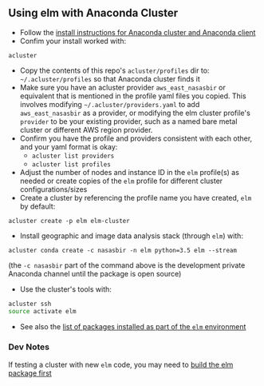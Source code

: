 ## Using elm with Anaconda Cluster

* Follow the [install instructions for Anaconda cluster and Anaconda client](https://docs.continuum.io/anaconda-cluster/installation)
* Confim your install worked with:

`acluster`

* Copy the contents of this repo's `acluster/profiles` dir to: `~/.acluster/profiles` so that Anaconda cluster finds it
* Make sure you have an acluster provider `aws_east_nasasbir` or equivalent that is mentioned in the profile yaml files you copied. This involves modifying `~/.acluster/providers.yaml` to add `aws_east_nasasbir` as a provider, or modifying the elm cluster profile's `provider` to be your existing provider, such as a named bare metal cluster or different AWS region provider.
* Confirm you have the profile and providers consistent with each other, and your yaml format is okay:
  * `acluster list providers`
  * `acluster list profiles`
* Adjust the number of nodes and instance ID in the `elm` profile(s) as needed or create copies of the `elm` profile for different cluster configurations/sizes
* Create a cluster by referencing the profile name you have created, `elm` by default: 

`acluster create -p elm elm-cluster`
* Install geographic and image data analysis stack (through `elm`) with:

`acluster conda create -c nasasbir -n elm python=3.5 elm --stream`

(the `-c nasasbir` part of the command above is the development private Anaconda channel until the package is open source)

* Use the cluster's tools with:

```bash
acluster ssh
source activate elm
```
* See also the [list of packages installed as part of the `elm` environment](environment.yml)

### Dev Notes
If testing a cluster with new `elm` code, you may need to [build the elm package first](README_build_package.md)
